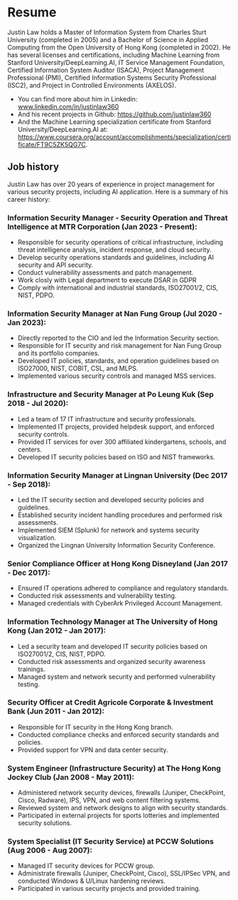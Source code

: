# Resume

Justin Law holds a Master of Information System from Charles Sturt University (completed in 2005) and a Bachelor of Science in Applied Computing from the Open University of Hong Kong (completed in 2002). He has several licenses and certifications, including Machine Learning from Stanford University/DeepLearning.AI, IT Service Management Foundation, Certified Information System Auditor (ISACA), Project Management Professional (PMI), Certified Information Systems Security Professional (ISC2), and Project in Controlled Environments (AXELOS).

* You can find more about him in Linkedin: www.linkedin.com/in/justinlaw360 <br>
* And his recent projects in Github: https://github.com/justinlaw360 <br>
* And the Machine Learning specialization certificate from Stanford University/DeepLearning.AI at: https://www.coursera.org/account/accomplishments/specialization/certificate/FT9C5ZK5QG7C.

## Job history
Justin Law has over 20 years of experience in project management for various security projects, including AI application. Here is a summary of his career history:

### Information Security Manager - Security Operation and Threat Intelligence at MTR Corporation (Jan 2023 - Present):
* Responsible for security operations of critical infrastructure, including threat intelligence analysis, incident response, and cloud security.
* Develop security operations standards and guidelines, including AI security and API security.
* Conduct vulnerability assessments and patch management.
* Work closly with Legal department to execute DSAR in GDPR
* Comply with international and industrial standards, ISO27001/2, CIS, NIST, PDPO.
### Information Security Manager at Nan Fung Group (Jul 2020 - Jan 2023):
* Directly reported to the CIO and led the Information Security section.
* Responsible for IT security and risk management for Nan Fung Group and its portfolio companies.
* Developed IT policies, standards, and operation guidelines based on ISO27000, NIST, COBIT, CSL, and MLPS.
* Implemented various security controls and managed MSS services.
### Infrastructure and Security Manager at Po Leung Kuk (Sep 2018 - Jul 2020):
* Led a team of 17 IT infrastructure and security professionals.
* Implemented IT projects, provided helpdesk support, and enforced security controls.
* Provided IT services for over 300 affiliated kindergartens, schools, and centers.
* Developed IT security policies based on ISO and NIST frameworks.
### Information Security Manager at Lingnan University (Dec 2017 - Sep 2018):
* Led the IT security section and developed security policies and guidelines.
* Established security incident handling procedures and performed risk assessments.
* Implemented SIEM (Splunk) for network and systems security visualization.
* Organized the Lingnan University Information Security Conference.
### Senior Compliance Officer at Hong Kong Disneyland (Jan 2017 - Dec 2017):
* Ensured IT operations adhered to compliance and regulatory standards.
* Conducted risk assessments and vulnerability testing.
* Managed credentials with CyberArk Privileged Account Management.
### Information Technology Manager at The University of Hong Kong (Jan 2012 - Jan 2017):
* Led a security team and developed IT security policies based on ISO27001/2, CIS, NIST, PDPO.
* Conducted risk assessments and organized security awareness trainings.
* Managed system and network security and performed vulnerability testing.
### Security Officer at Credit Agricole Corporate & Investment Bank (Jun 2011 - Jan 2012):
* Responsible for IT security in the Hong Kong branch.
* Conducted compliance checks and enforced security standards and policies.
* Provided support for VPN and data center security.
### System Engineer (Infrastructure Security) at The Hong Kong Jockey Club (Jan 2008 - May 2011):
* Administered network security devices, firewalls (Juniper, CheckPoint, Cisco, Radware), IPS, VPN, and web content filtering systems.
* Reviewed system and network designs to align with security standards.
* Participated in external projects for sports lotteries and implemented security solutions.
### System Specialist (IT Security Service) at PCCW Solutions (Aug 2006 - Aug 2007):
* Managed IT security devices for PCCW group.
* Administrate firewalls (Juniper, CheckPoint, Cisco), SSL/IPSec VPN, and conducted Windows & U/Linux hardening reviews.
* Participated in various security projects and provided training.



